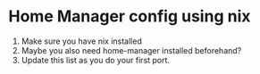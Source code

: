 # Home Manager config using nix

1. Make sure you have nix installed
2. Maybe you also need home-manager installed beforehand?
3. Update this list as you do your first port.
